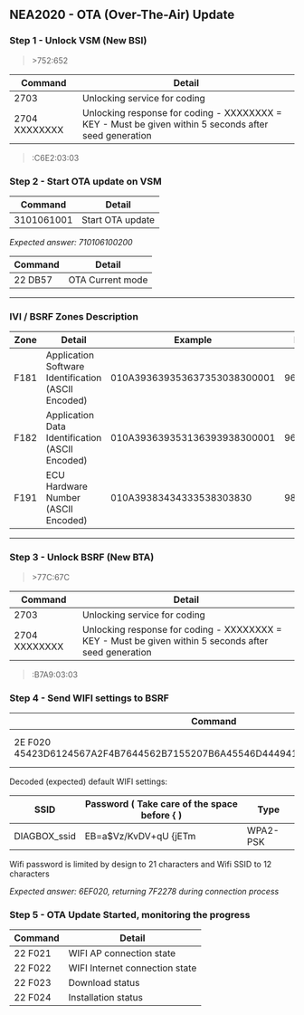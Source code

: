##  NEA2020 - OTA (Over-The-Air) Update

### Step 1 - Unlock VSM (New BSI)

>\>752:652

| Command | Detail |
|--|--|
| 2703 | Unlocking service for coding |
| 2704 XXXXXXXX | Unlocking response for coding - XXXXXXXX = KEY - Must be given within 5 seconds after seed generation |

>:C6E2:03:03

### Step 2 - Start OTA update on VSM
| Command | Detail |
|--|--|
| 3101061001 | Start OTA update |

*Expected answer: 710106100200*

| Command | Detail |
|--|--|
| 22 DB57 | OTA Current mode |

---

### IVI / BSRF Zones Description

| Zone | Detail | Example | Decoded |
|--|--|--|--|
| F181 | Application Software Identification (ASCII Encoded) | 010A393639353637353038300001 | 9695675080 |
| F182 | Application Data Identification (ASCII Encoded) | 010A393639353136393938300001 | 9695169980 |
| F191 | ECU Hardware Number (ASCII Encoded) | 010A39383434333538303830 | 9844358080 |

---

### Step 3 - Unlock BSRF (New BTA)

>\>77C:67C

| Command | Detail |
|--|--|
| 2703 | Unlocking service for coding |
| 2704 XXXXXXXX | Unlocking response for coding - XXXXXXXX = KEY - Must be given within 5 seconds after seed generation |

>:B7A9:03:03

### Step 4 - Send WIFI settings to BSRF

| Command | Detail |
|--|--|
| 2E F020 45423D6124567A2F4B7644562B7155207B6A45546D44494147424F585F7373696403 | Write WIFI settings |

Decoded (expected) default WIFI settings:

| SSID | Password ( Take care of the space before { ) | Type |
|--|--|--|
| DIAGBOX_ssid | EB=a$Vz/KvDV+qU {jETm | WPA2-PSK |

Wifi password is limited by design to 21 characters and Wifi SSID to 12 characters

*Expected answer: 6EF020, returning 7F2278 during connection process*

### Step 5 - OTA Update Started, monitoring the progress

| Command | Detail |
|--|--|
| 22 F021 | WIFI AP connection state |
| 22 F022 | WIFI Internet connection state |
| 22 F023 | Download status |
| 22 F024 | Installation status |

